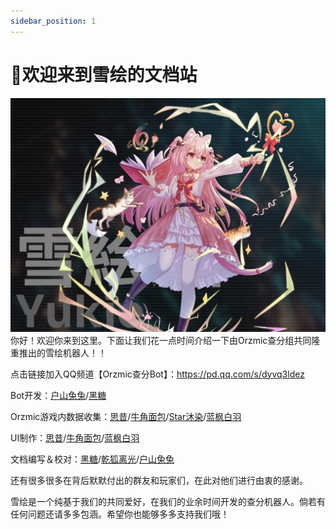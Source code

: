 ```yaml
---
sidebar_position: 1
---
```


# 🌟欢迎来到雪绘的文档站
![雪绘多可爱呀](../src/title.jpg)
你好！欢迎你来到这里。下面让我们花一点时间介绍一下由Orzmic查分组共同隆重推出的雪绘机器人！！

点击链接加入QQ频道【Orzmic查分Bot】：https://pd.qq.com/s/dyvq3ldez

Bot开发：[户山兔兔](https://space.bilibili.com/1333478733)/[黑糖](https://space.bilibili.com/441678288)

Orzmic游戏内数据收集：[思昔](https://space.bilibili.com/518645556)/[牛角面包](https://space.bilibili.com/1372592833)/[Star沐染](https://space.bilibili.com/550984227)/[蓝枫白羽](https://space.bilibili.com/651522136)

UI制作：[思昔](https://space.bilibili.com/518645556)/[牛角面包](./intro)/[蓝枫白羽](https://space.bilibili.com/651522136)

文档编写＆校对：[黑糖](https://space.bilibili.com/441678288)/[乾狐离光](https://space.bilibili.com/454816001)/[户山兔兔](https://space.bilibili.com/1333478733)

还有很多很多在背后默默付出的群友和玩家们，在此对他们进行由衷的感谢。

雪绘是一个纯基于我们的共同爱好，在我们的业余时间开发的查分机器人。倘若有任何问题还请多多包涵。希望你也能够多多支持我们哦！